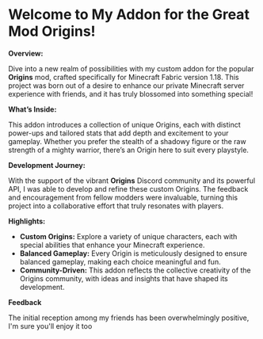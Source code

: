 # Welcome to My Addon for the Great Mod Origins!

**Overview:**

Dive into a new realm of possibilities with my custom addon for the popular **Origins** mod, crafted specifically for Minecraft Fabric version 1.18. This project was born out of a desire to enhance our private Minecraft server experience with friends, and it has truly blossomed into something special!

**What’s Inside:**

This addon introduces a collection of unique Origins, each with distinct power-ups and tailored stats that add depth and excitement to your gameplay. Whether you prefer the stealth of a shadowy figure or the raw strength of a mighty warrior, there’s an Origin here to suit every playstyle.

**Development Journey:**

With the support of the vibrant **Origins** Discord community and its powerful API, I was able to develop and refine these custom Origins. The feedback and encouragement from fellow modders were invaluable, turning this project into a collaborative effort that truly resonates with players.

**Highlights:**

- **Custom Origins:** Explore a variety of unique characters, each with special abilities that enhance your Minecraft experience.
- **Balanced Gameplay:** Every Origin is meticulously designed to ensure balanced gameplay, making each choice meaningful and fun.
- **Community-Driven:** This addon reflects the collective creativity of the Origins community, with ideas and insights that have shaped its development.

**Feedback**

The initial reception among my friends has been overwhelmingly positive, I'm sure you'll enjoy it too

